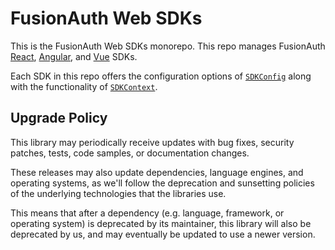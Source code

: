 # FusionAuth Web SDKs

This is the FusionAuth Web SDKs monorepo. This repo manages FusionAuth [React](https://fusionauth.io/docs/sdks/react-sdk), [Angular](https://fusionauth.io/docs/sdks/angular-sdk), and [Vue](https://fusionauth.io/docs/sdks/vue-sdk) SDKs.

Each SDK in this repo offers the configuration options of [`SDKConfig`](https://github.com/FusionAuth/fusionauth-javascript-sdk/blob/main/packages/core/src/SDKConfig/SDKConfig.ts) along with the functionality of [`SDKContext`](https://github.com/FusionAuth/fusionauth-javascript-sdk/blob/main/packages/core/src/SDKContext/SDKContext.ts).

## Upgrade Policy

This library may periodically receive updates with bug fixes, security patches, tests, code samples, or documentation changes.

These releases may also update dependencies, language engines, and operating systems, as we\'ll follow the deprecation and sunsetting policies of the underlying technologies that the libraries use.

This means that after a dependency (e.g. language, framework, or operating system) is deprecated by its maintainer, this library will also be deprecated by us, and may eventually be updated to use a newer version.
